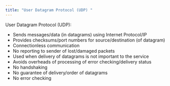 ```yaml
---
title: "User Datagram Protocol (UDP) "
--- 
```

User Datagram Protocol (UDP):

- Sends messages/data (in datagrams) using Internet Protocol/IP
- Provides checksums/port numbers for source/destination (of datagram)
- Connectionless communication
- No reporting to sender of lost/damaged packets
- Used when delivery of datagrams is not important to the service
- Avoids overheads of processing of error checking/delivery status
- No handshaking
- No guarantee of delivery/order of datagrams
- No error checking